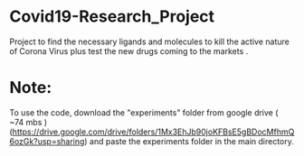 # Covid19-Research_Project
Project to find the necessary ligands and molecules to kill the active nature of Corona Virus plus test the new drugs coming to the markets .


# Note: 
To use the code, download the "experiments" folder from google drive ( ~74 mbs ) (https://drive.google.com/drive/folders/1Mx3EhJb90joKFBsE5gBDocMfhmQ6ozGk?usp=sharing)
and paste the experiments folder in the main directory. 

